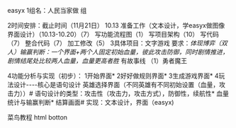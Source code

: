 easyx
1组名：人民当家做 组

2时间安排：截止时间（11月21日）
10.13
准备工作（文本设计，学easyx做图像界面设计）（10.13-10.20）（7）
写功能流程图（1）
写项目架构（10）
写代码（7）
整合代码（7）
加工修改（5）
3具体项目：文字游戏
要求：*体现博弈（双人）输赢判断：一个界面+两个人固定初始血量，彼此攻击防御，同时剧情推进，剧情结尾处比较两人血量，血量更高者胜*
          有故事线  （1）勇者魔王
   
4功能分析与实现（初步）：
  1开始界面*
  2好好做规则界面*
  3生成游戏界面*
  4玩法设计----核心是语句设计
   英雄选择界面（不同英雄有不同初始设置（血量，攻击力））#
   语句设计的类型：攻击性（攻击力，攻击方式），防御性，续航性*
   血量统计与输赢判断*
  结算画面#
   实现：文本设计，界面（easyx)

菜鸟教程 html botton

